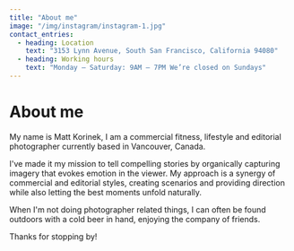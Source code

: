 ```yaml
---
title: "About me"
image: "/img/instagram/instagram-1.jpg"
contact_entries:
  - heading: Location
    text: "3153 Lynn Avenue, South San Francisco, California 94080"
  - heading: Working hours
    text: "Monday – Saturday: 9AM – 7PM We’re closed on Sundays"
---
```

# About me
My name is Matt Korinek, I am a commercial fitness, lifestyle and editorial photographer currently based in Vancouver, Canada.

I've made it my mission to tell compelling stories by organically capturing imagery that evokes emotion in the viewer. My approach is a synergy of commercial and editorial styles, creating scenarios and providing direction while also letting the best moments unfold naturally. 

When I'm not doing photographer related things, I can often be found outdoors with a cold beer in hand, enjoying the company of friends.

Thanks for stopping by!